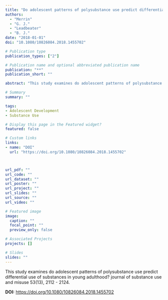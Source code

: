 ```yaml
---
title: "Do adolescent patterns of polysubstance use predict differential use of substances in young adulthood? Journal of Substance Use and Misuse 53(13), 2112 - 2124"
authors:
  - "Merrin"
  - "G. J."
  - "Leadbeater"
  - "B. J."
date: "2018-01-01"
doi: "10.1080/10826084.2018.1455702"

# Publication type
publication_types: ["2"]

# Publication name and optional abbreviated publication name
publication: "**"
publication_short: ""

abstract: "This study examines do adolescent patterns of polysubstance use predict differential use of substances in young adulthood? journal of substance use and misuse 53(13), 2112 - 2124."

# Summary
summary: ""

tags:
- Adolescent Development
- Substance Use

# Display this page in the Featured widget?
featured: false

# Custom links
links:
- name: "DOI"
  url: "https://doi.org/10.1080/10826084.2018.1455702"



url_pdf: ""
url_code: ""
url_dataset: ""
url_poster: ""
url_project: ""
url_slides: ""
url_source: ""
url_video: ""

# Featured image
image:
  caption: ""
  focal_point: ""
  preview_only: false

# Associated Projects
projects: []

# Slides
slides: ""
---
```


This study examines do adolescent patterns of polysubstance use predict differential use of substances in young adulthood? journal of substance use and misuse 53(13), 2112 - 2124.



**DOI:** https://doi.org/10.1080/10826084.2018.1455702

